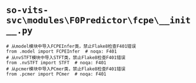 # `so-vits-svc\modules\F0Predictor\fcpe\__init__.py`

```
# 从model模块中导入FCPEInfer类，禁止Flake8检查F401错误
from .model import FCPEInfer  # noqa: F401
# 从nvSTFT模块中导入STFT类，禁止Flake8检查F401错误
from .nvSTFT import STFT  # noqa: F401
# 从pcmer模块中导入PCmer类，禁止Flake8检查F401错误
from .pcmer import PCmer  # noqa: F401
```